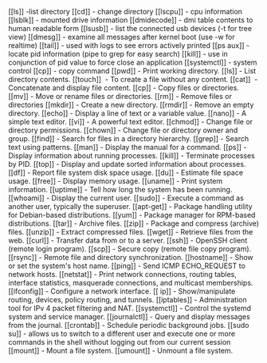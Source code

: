 [[ls]] -list directory
[[cd]] - change directory 
[[lscpu]] - cpu information
[[lsblk]] - mounted drive information
[[dmidecode]] - dmi table contents to human readable form
[[lsusb]] - list the connected usb devices (-t for tree view)
[[dmesg]] - examine all messages after kernel boot (use -w for realtime)
[[tail]] - used with logs to see errors actively printed
[[ps aux]] - locate pid information (pipe to grep for easy search) 
[[kill]] - use in conjunction of pid value to force close an application
[[systemctl]] - system control
[[cp]] - copy command
[[pwd]] - Print working directory.
[[ls]] - List directory contents.
[[touch]]  - To create a file without any content.
[[cat]]  - Concatenate and display file content.
[[cp]] - Copy files or directories.
[[mv]] - Move or rename files or directories.
[[rm]] - Remove files or directories
[[mkdir]] - Create a new directory.
[[rmdir]] - Remove an empty directory.
[[echo]] - Display a line of text or a variable value.
[[nano]] - A simple text editor.
[[vi]] - A powerful text editor.
[[chmod]] - Change file or directory permissions.
[[chown]] - Change file or directory owner and group.
[[find]] - Search for files in a directory hierarchy.
[[grep]] - Search text using patterns.
[[man]] - Display the manual for a command.
[[ps]] - Display information about running processes.
[[kill]] - Terminate processes by PID.
[[top]] - Display and update sorted information about processes.
[[df]] - Report file system disk space usage.
[[du]] - Estimate file space usage.
[[free]] - Display memory usage.
[[uname]] - Print system information.
[[uptime]] - Tell how long the system has been running.
[[whoami]] - Display the current user.
[[sudo]] - Execute a command as another user, typically the superuser.
[[apt-get]] - Package handling utility for Debian-based distributions.
[[yum]] - Package manager for RPM-based distributions.
[[tar]] - Archive files.
[[zip]] - Package and compress (archive) files.
[[unzip]] - Extract compressed files.
[[wget]] - Retrieve files from the web.
[[curl]] - Transfer data from or to a server.
[[ssh]] - OpenSSH client (remote login program).
[[scp]] - Secure copy (remote file copy program).
[[rsync]] - Remote file and directory synchronization.
[[hostname]] - Show or set the system's host name.
[[ping]] - Send ICMP ECHO_REQUEST to network hosts.
[[netstat]] - Print network connections, routing tables, interface statistics, masquerade connections, and multicast memberships.
[[ifconfig]] - Configure a network interface.
[[ ip]] - Show/manipulate routing, devices, policy routing, and tunnels.
[[iptables]] - Administration tool for IPv 4 packet filtering and NAT.
[[systemctl]] - Control the systemd system and service manager.
[[journalctl]] - Query and display messages from the journal.
[[crontab]] - Schedule periodic background jobs.
[[sudo su]] - allows us to switch to a different user and execute one or more commands in the shell without logging out from our current session
[[mount]] - Mount a file system.
[[umount]] - Unmount a file system.